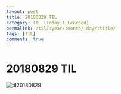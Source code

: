 ```yaml
---
layout: post
title: 20180829 TIL
category: TIL (Today I Learned)
permalink: /til/:year/:month/:day/:title/
tags: [TIL]
comments: true
---
```


# 20180829 TIL

![til20180829](https://user-images.githubusercontent.com/40848630/44791295-41ce6400-abdc-11e8-9e3a-24105adc4c88.jpeg)
 